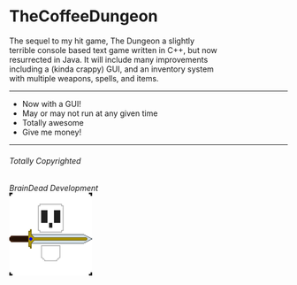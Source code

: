 TheCoffeeDungeon  
================
The sequel to my hit game, The Dungeon a slightly  
terrible console based text game written in C++, but now  
resurrected in Java. It will include many improvements  
including a (kinda crappy) GUI, and an inventory system  
with multiple weapons, spells, and items.

---
* Now with a GUI!
* May or may not run at any given time  
* Totally awesome
* Give me money!

---
###### Totally Copyrighted
*BrainDead Development*  
<img src="https://github.com/alagyn/TheCoffeeDungeon/blob/master/The%20Coffee%20Dungeon/projectDocs/BDD_Logo.png" alt="BDD Logo" width=150>
